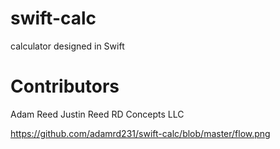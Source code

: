 # swift-calc
calculator designed in Swift

# Contributors 
Adam Reed
Justin Reed
RD Concepts LLC

https://github.com/adamrd231/swift-calc/blob/master/flow.png
